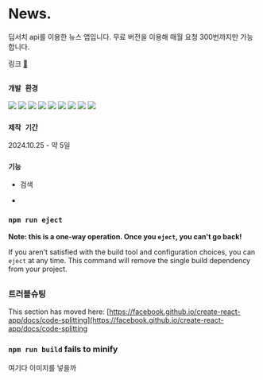 # News.
딥서치 api를 이용한 뉴스 앱입니다.
무료 버전을 이용해 매월 요청 300번까지만 가능합니다.

링크 [📗](https://vue-news-sepia.vercel.app/)

##

### `개발 환경`
<img src='https://img.shields.io/badge/Vue%20js-35495E?style=for-the-badge&logo=vuedotjs&logoColor=4FC08D'> <img src="https://img.shields.io/badge/Sass-CC6699?style=for-the-badge&logo=sass&logoColor=white">
<img src="https://img.shields.io/badge/javascript-F7DF1E?style=for-the-badge&logo=javascript&logoColor=black">
<img src="https://img.shields.io/badge/axios-671ddf?&style=for-the-badge&logo=axios&logoColor=white">
<img src="https://img.shields.io/badge/MongoDB-4EA94B?style=for-the-badge&logo=mongodb&logoColor=white">
<img src="https://img.shields.io/badge/Express%20js-000000?style=for-the-badge&logo=express&logoColor=white">
<img src="https://img.shields.io/badge/Figma-F24E1E?style=for-the-badge&logo=figma&logoColor=white">
<img src="https://img.shields.io/badge/GIT-E44C30?style=for-the-badge&logo=git&logoColor=white">
<img src="https://img.shields.io/badge/github-181717?style=for-the-badge&logo=github&logoColor=white">

### `제작 기간`
2024.10.25 - 약 5일

### `기능`
* 검색
- 

### `npm run eject`

**Note: this is a one-way operation. Once you `eject`, you can't go back!**

If you aren't satisfied with the build tool and configuration choices, you can `eject` at any time. This command will remove the single build dependency from your project.

##

### 트러블슈팅

This section has moved here: [https://facebook.github.io/create-react-app/docs/code-splitting](https://facebook.github.io/create-react-app/docs/code-splitting


### `npm run build` fails to minify
여기다 이미지를 넣을까
